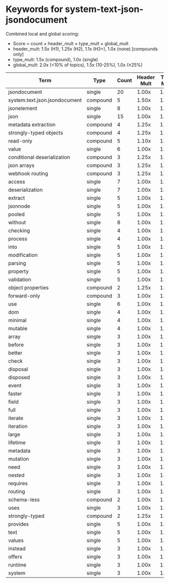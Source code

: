 # Keywords for system-text-json-jsondocument

Combined local and global scoring:
- Score = count × header_mult × type_mult × global_mult
- header_mult: 1.5x (H1), 1.25x (H2), 1.1x (H3+), 1.0x (none) [compounds only]
- type_mult: 1.5x (compound), 1.0x (single)
- global_mult: 2.0x (<10% of topics), 1.5x (10-25%), 1.0x (≥25%)

| Term | Type | Count | Header Mult | Type Mult | Global Mult | Score |
|------|------|-------|-------------|-----------|-------------|-------|
| jsondocument | single | 20 | 1.00x | 1.00x | 2.0x | 40.000 |
| system.text.json.jsondocument | compound | 5 | 1.50x | 1.50x | 2.0x | 22.500 |
| jsonelement | single | 8 | 1.00x | 1.00x | 2.0x | 16.000 |
| json | single | 15 | 1.00x | 1.00x | 1.0x | 15.000 |
| metadata extraction | compound | 4 | 1.25x | 1.50x | 2.0x | 15.000 |
| strongly-typed objects | compound | 4 | 1.25x | 1.50x | 2.0x | 15.000 |
| read-only | compound | 5 | 1.10x | 1.50x | 1.5x | 12.375 |
| value | single | 6 | 1.00x | 1.00x | 2.0x | 12.000 |
| conditional deserialization | compound | 3 | 1.25x | 1.50x | 2.0x | 11.250 |
| json arrays | compound | 3 | 1.25x | 1.50x | 2.0x | 11.250 |
| webhook routing | compound | 3 | 1.25x | 1.50x | 2.0x | 11.250 |
| access | single | 7 | 1.00x | 1.00x | 1.5x | 10.500 |
| deserialization | single | 7 | 1.00x | 1.00x | 1.5x | 10.500 |
| extract | single | 5 | 1.00x | 1.00x | 2.0x | 10.000 |
| jsonnode | single | 5 | 1.00x | 1.00x | 2.0x | 10.000 |
| pooled | single | 5 | 1.00x | 1.00x | 2.0x | 10.000 |
| without | single | 8 | 1.00x | 1.00x | 1.0x | 8.000 |
| checking | single | 4 | 1.00x | 1.00x | 2.0x | 8.000 |
| process | single | 4 | 1.00x | 1.00x | 2.0x | 8.000 |
| into | single | 5 | 1.00x | 1.00x | 1.5x | 7.500 |
| modification | single | 5 | 1.00x | 1.00x | 1.5x | 7.500 |
| parsing | single | 5 | 1.00x | 1.00x | 1.5x | 7.500 |
| property | single | 5 | 1.00x | 1.00x | 1.5x | 7.500 |
| validation | single | 5 | 1.00x | 1.00x | 1.5x | 7.500 |
| object properties | compound | 2 | 1.25x | 1.50x | 2.0x | 7.500 |
| forward-only | compound | 3 | 1.00x | 1.50x | 1.5x | 6.750 |
| use | single | 6 | 1.00x | 1.00x | 1.0x | 6.000 |
| dom | single | 4 | 1.00x | 1.00x | 1.5x | 6.000 |
| minimal | single | 4 | 1.00x | 1.00x | 1.5x | 6.000 |
| mutable | single | 4 | 1.00x | 1.00x | 1.5x | 6.000 |
| array | single | 3 | 1.00x | 1.00x | 2.0x | 6.000 |
| before | single | 3 | 1.00x | 1.00x | 2.0x | 6.000 |
| better | single | 3 | 1.00x | 1.00x | 2.0x | 6.000 |
| check | single | 3 | 1.00x | 1.00x | 2.0x | 6.000 |
| disposal | single | 3 | 1.00x | 1.00x | 2.0x | 6.000 |
| disposed | single | 3 | 1.00x | 1.00x | 2.0x | 6.000 |
| event | single | 3 | 1.00x | 1.00x | 2.0x | 6.000 |
| faster | single | 3 | 1.00x | 1.00x | 2.0x | 6.000 |
| field | single | 3 | 1.00x | 1.00x | 2.0x | 6.000 |
| full | single | 3 | 1.00x | 1.00x | 2.0x | 6.000 |
| iterate | single | 3 | 1.00x | 1.00x | 2.0x | 6.000 |
| iteration | single | 3 | 1.00x | 1.00x | 2.0x | 6.000 |
| large | single | 3 | 1.00x | 1.00x | 2.0x | 6.000 |
| lifetime | single | 3 | 1.00x | 1.00x | 2.0x | 6.000 |
| metadata | single | 3 | 1.00x | 1.00x | 2.0x | 6.000 |
| mutation | single | 3 | 1.00x | 1.00x | 2.0x | 6.000 |
| need | single | 3 | 1.00x | 1.00x | 2.0x | 6.000 |
| nested | single | 3 | 1.00x | 1.00x | 2.0x | 6.000 |
| requires | single | 3 | 1.00x | 1.00x | 2.0x | 6.000 |
| routing | single | 3 | 1.00x | 1.00x | 2.0x | 6.000 |
| schema-less | compound | 2 | 1.00x | 1.50x | 2.0x | 6.000 |
| uses | single | 3 | 1.00x | 1.00x | 2.0x | 6.000 |
| strongly-typed | compound | 2 | 1.25x | 1.50x | 1.5x | 5.625 |
| provides | single | 5 | 1.00x | 1.00x | 1.0x | 5.000 |
| text | single | 5 | 1.00x | 1.00x | 1.0x | 5.000 |
| values | single | 5 | 1.00x | 1.00x | 1.0x | 5.000 |
| instead | single | 3 | 1.00x | 1.00x | 1.5x | 4.500 |
| offers | single | 3 | 1.00x | 1.00x | 1.5x | 4.500 |
| runtime | single | 3 | 1.00x | 1.00x | 1.0x | 3.000 |
| system | single | 3 | 1.00x | 1.00x | 1.0x | 3.000 |
